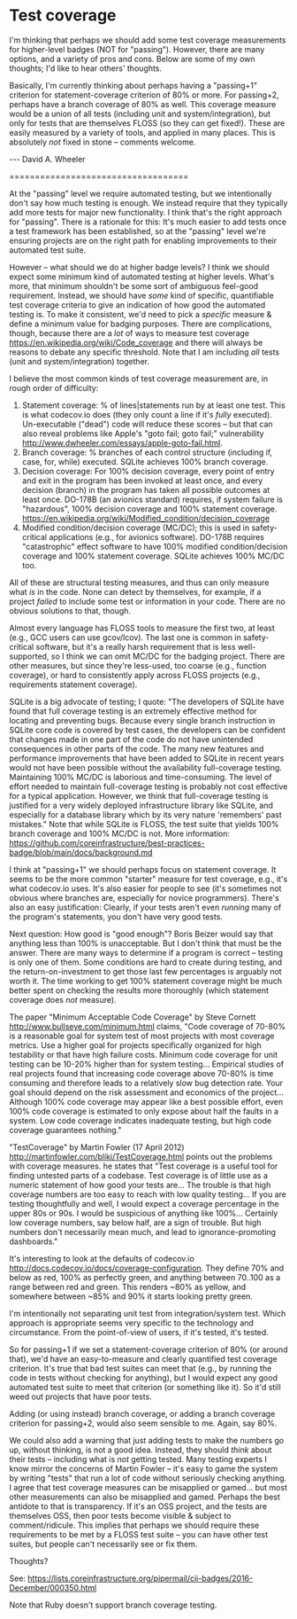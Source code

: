 # Test coverage

I'm thinking that perhaps we should add some test coverage measurements for higher-level badges (NOT for "passing").  However, there are many options, and a variety of pros and cons.  Below are some of my own thoughts; I'd like to hear others' thoughts.

Basically, I'm currently thinking about perhaps having a "passing+1" criterion for statement-coverage criterion of 80% or more.  For passing+2, perhaps have a branch coverage of 80% as well.  This coverage measure would be a union of all tests (including unit and system/integration), but only for tests that are themselves FLOSS (so they can get fixed!).  These are easily measured by a variety of tools, and applied in many places.  This is absolutely *not* fixed in stone – comments welcome.

--- David A. Wheeler

===================================

At the "passing" level we require automated testing, but we intentionally don't say how much testing is enough.  We instead require that they typically add more tests for major new functionality.  I think that's the right approach for "passing".  There is a rationale for this: It's much easier to add tests once a test framework has been established, so at the "passing" level we're ensuring projects are on the right path for enabling improvements to their automated test suite.

However – what should we do at higher badge levels?  I think we should expect some minimum kind of automated testing at higher levels.  What's more, that minimum shouldn't be some sort of ambiguous feel-good requirement.  Instead, we should have *some* kind of specific, quantifiable test coverage criteria to give an indication of how good the automated testing is.  To make it consistent, we'd need to pick a *specific* measure & define a minimum value for badging purposes.  There are complications, though, because there are a *lot* of ways to measure test coverage <https://en.wikipedia.org/wiki/Code_coverage> and there will always be reasons to debate any specific threshold.  Note that I am including *all* tests (unit and system/integration) together.

I believe the most common kinds of test coverage measurement are, in rough order of difficulty:

1. Statement coverage: % of lines|statements run by at least one test.
  This is what codecov.io does (they only count a line if it's *fully*
  executed).  Un-executable ("dead") code will reduce these scores –
  but that can also reveal problems like Apple's "goto fail; goto fail;"
  vulnerability <http://www.dwheeler.com/essays/apple-goto-fail.html>.
2. Branch coverage: % branches of each control structure (including if,
  case, for, while) executed.  SQLite achieves 100% branch coverage.
3. Decision coverage: For 100% decision coverage, every point of entry
  and exit in the program has been invoked at least once, and every
  decision (branch) in the program has taken all possible outcomes at
  least once.  DO-178B (an avionics standard) requires, if system failure
  is "hazardous", 100% decision coverage and 100% statement coverage.
  <https://en.wikipedia.org/wiki/Modified_condition/decision_coverage>
4. Modified condition/decision coverage (MC/DC); this is used
  in safety-critical applications (e.g., for avionics software).
  DO-178B requires "catastrophic" effect software to have 100% modified
  condition/decision coverage and 100% statement coverage.  SQLite achieves
  100% MC/DC too.

All of these are structural testing measures, and thus can only measure
what *is* in the code.  None can detect by themselves, for example,
if a project *failed* to include some test or information in your code.
There are no obvious solutions to that, though.

Almost every language has FLOSS tools to measure the first two, at least (e.g., GCC users can use gcov/lcov).  The last one is common in safety-critical software, but it's a really harsh requirement that is less well-supported, so I think we can omit MC/DC for the badging project.  There are other measures, but since they're less-used, too coarse (e.g., function coverage), or hard to consistently apply across FLOSS projects (e.g., requirements statement coverage).

SQLite is a big advocate of testing; I quote: "The developers of SQLite have found that full coverage testing is an extremely effective method for locating and preventing bugs. Because every single branch instruction in SQLite core code is covered by test cases, the developers can be confident that changes made in one part of the code do not have unintended consequences in other parts of the code. The many new features and performance improvements that have been added to SQLite in recent years would not have been possible without the availability full-coverage testing. Maintaining 100% MC/DC is laborious and time-consuming. The level of effort needed to maintain full-coverage testing is probably not cost effective for a typical application. However, we think that full-coverage testing is justified for a very widely deployed infrastructure library like SQLite, and especially for a database library which by its very nature 'remembers' past mistakes."  Note that while SQLite is FLOSS, the test suite that yields 100% branch coverage and 100% MC/DC is not.  More information: <https://github.com/coreinfrastructure/best-practices-badge/blob/main/docs/background.md>

I think at "passing+1" we should perhaps focus on statement coverage.  It seems to be the more common "starter" measure for test coverage, e.g., it's what codecov.io uses.  It's also easier for people to see (it's sometimes not obvious where branches are, especially for novice programmers).  There's also an easy justification: Clearly, if your tests aren't even *running* many of the program's statements, you don't have very good tests.

Next question: How good is "good enough"?  Boris Beizer would say that anything less than 100% is unacceptable.  But I don't think that must be the answer.  There are many ways to determine if a program is correct – testing is only one of them.  Some conditions are hard to create during testing, and the return-on-investment to get those last few percentages is arguably not worth it.  The time working to get 100% statement coverage might be much better spent on checking the results more thoroughly (which statement coverage does *not* measure).

The paper "Minimum Acceptable Code Coverage" by Steve Cornett <http://www.bullseye.com/minimum.html> claims, "Code coverage of 70-80% is a reasonable goal for system test of most projects with most coverage metrics. Use a higher goal for projects specifically organized for high testability or that have high failure costs. Minimum code coverage for unit testing can be 10-20% higher than for system testing… Empirical studies of real projects found that increasing code coverage above 70-80% is time consuming and therefore leads to a relatively slow bug detection rate. Your goal should depend on the risk assessment and economics of the project… Although 100% code coverage may appear like a best possible effort, even 100% code coverage is estimated to only expose about half the faults in a system. Low code coverage indicates inadequate testing, but high code coverage guarantees nothing."

"TestCoverage" by Martin Fowler (17 April 2012) <http://martinfowler.com/bliki/TestCoverage.html> points out the problems with coverage measures.  he states that "Test coverage is a useful tool for finding untested parts of a codebase. Test coverage is of little use as a numeric statement of how good your tests are… The trouble is that high coverage numbers are too easy to reach with low quality testing… If you are testing thoughtfully and well, I would expect a coverage percentage in the upper 80s or 90s. I would be suspicious of anything like 100%... Certainly low coverage numbers, say below half, are a sign of trouble. But high numbers don't necessarily mean much, and lead to ignorance-promoting dashboards."

It's interesting to look at the defaults of codecov.io <http://docs.codecov.io/docs/coverage-configuration>.  They define 70% and below as red, 100% as perfectly green, and anything between 70..100 as a range between red and green. This renders ~80% as yellow, and somewhere between ~85% and 90% it starts looking pretty green.

I'm intentionally not separating unit test from integration/system test.  Which approach is appropriate seems very specific to the technology and circumstance.  From the point-of-view of users, if it's tested, it's tested.

So for passing+1 if we set a statement-coverage criterion of 80% (or around that), we'd have an easy-to-measure and clearly quantified test coverage criterion.  It's true that bad test suites can meet that (e.g., by running the code in tests without checking for anything), but I would expect any good automated test suite to meet that criterion (or something like it).  So it'd still weed out projects that have poor tests.

Adding (or using instead) branch coverage, or adding a branch coverage criterion for passing+2, would also seem sensible to me.  Again, say 80%.

We could also add a warning that just adding tests to make the numbers go up, without thinking, is not a good idea.  Instead, they should *think* about their tests – including what is *not* getting tested.  Many testing experts I know mirror the concerns of Martin Fowler – it's easy to game the system by writing "tests" that run a lot of code without seriously checking anything.  I agree that test coverage measures can be misapplied or gamed… but most other measurements can also be misapplied and gamed.  Perhaps the best antidote to that is transparency.  If it's an OSS project, and the tests are themselves OSS, then poor tests become visible & subject to comment/ridicule.  This implies that perhaps we should require these requirements to be met by a FLOSS test suite – you can have other test suites, but people can't necessarily see or fix them.

Thoughts?

See: <https://lists.coreinfrastructure.org/pipermail/cii-badges/2016-December/000350.html>

Note that Ruby doesn't support branch coverage testing.

